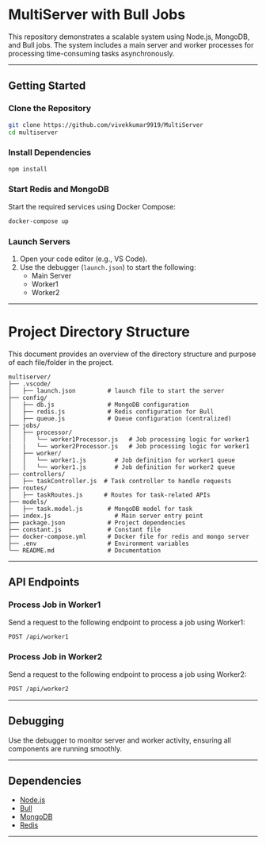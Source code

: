# MultiServer with Bull Jobs

This repository demonstrates a scalable system using Node.js, MongoDB, and Bull jobs. The system includes a main server and worker processes for processing time-consuming tasks asynchronously.

---

## Getting Started

### Clone the Repository
```bash
git clone https://github.com/vivekkumar9919/MultiServer
cd multiserver
```

### Install Dependencies
```bash
npm install
```

### Start Redis and MongoDB
Start the required services using Docker Compose:
```bash
docker-compose up
```

### Launch Servers
1. Open your code editor (e.g., VS Code).
2. Use the debugger (`launch.json`) to start the following:
   - Main Server
   - Worker1
   - Worker2

---

# Project Directory Structure

This document provides an overview of the directory structure and purpose of each file/folder in the project.

```
multiserver/
├── .vscode/
│   ├── launch.json         # launch file to start the server
├── config/
│   ├── db.js               # MongoDB configuration
│   ├── redis.js            # Redis configuration for Bull
│   ├── queue.js            # Queue configuration (centralized)
├── jobs/
│   ├── processor/
│   │   └── worker1Processor.js   # Job processing logic for worker1
|   |   └── worker2Processor.js   # Job processing logic for worker1
│   ├── worker/
│   │   └── worker1.js        # Job definition for worker1 queue
│   │   └── worker1.js        # Job definition for worker2 queue
├── controllers/
│   ├── taskController.js  # Task controller to handle requests
├── routes/
│   ├── taskRoutes.js      # Routes for task-related APIs
├── models/
│   ├── task.model.js       # MongoDB model for task
├── index.js                  # Main server entry point
├── package.json            # Project dependencies
├── constant.js             # Constant file
├── docker-compose.yml      # Docker file for redis and mongo server
├── .env                    # Environment variables
└── README.md               # Documentation
```

---

## API Endpoints

### Process Job in Worker1
Send a request to the following endpoint to process a job using Worker1:
```bash
POST /api/worker1
```

### Process Job in Worker2
Send a request to the following endpoint to process a job using Worker2:
```bash
POST /api/worker2
```

---

## Debugging
Use the debugger to monitor server and worker activity, ensuring all components are running smoothly.

---

## Dependencies
- [Node.js](https://nodejs.org/)
- [Bull](https://github.com/OptimalBits/bull)
- [MongoDB](https://www.mongodb.com/)
- [Redis](https://redis.io/)

---


